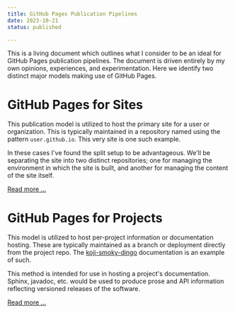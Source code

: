 ```yaml
---
title: GitHub Pages Publication Pipelines
date: 2023-10-21
status: published

---
```


This is a living document which outlines what I consider to be an
ideal for GitHub Pages publication pipelines. The document is driven
entirely by my own opinions, experiences, and experimentation. Here we
identify two distinct major models making use of GitHub Pages.


# GitHub Pages for Sites

This publication model is utilized to host the primary site for a user
or organization. This is typically maintained in a repository named
using the pattern `user.github.io`. This very site is one such
example.

In these cases I've found the split setup to be advantageous. We'll be
separating the site into two distinct repositories; one for managing
the environment in which the site is built, and another for managing
the content of the site itself.

[Read more ...]({filename}/projects/publishing/pelican.md)


# GitHub Pages for Projects

This model is utilized to host per-project information or
documentation hosting. These are typically maintained as a branch or
deployment directly from the project repo. The [koji-smoky-dingo]
documentation is an example of such.

[koji-smoky-dingo]: https://obriencj.preoccupied.net/koji-smoky-dingo/

This method is intended for use in hosting a project's documentation.
Sphinx, javadoc, etc. would be used to produce prose and API
information reflecting versioned releases of the software.

[Read more ...]({filename}/projects/publishing/sphinx.md)
